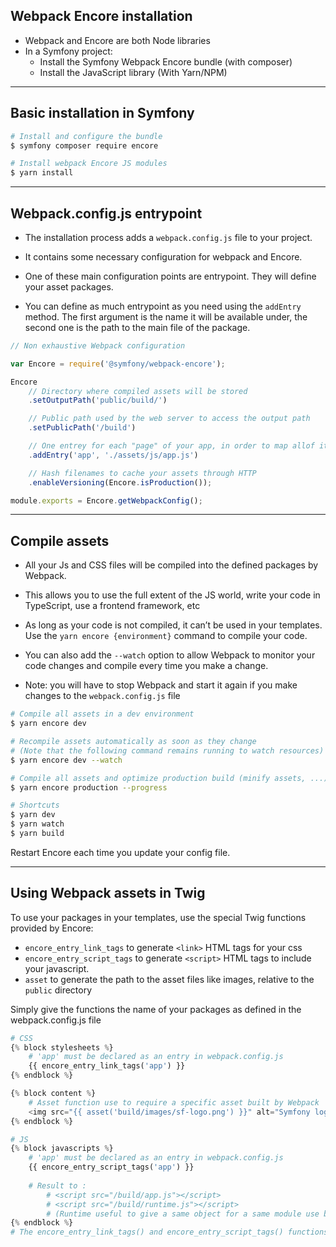 ## Webpack Encore installation

- Webpack and Encore are both Node libraries
- In a Symfony project:
  - Install the Symfony Webpack Encore bundle (with composer)
  - Install the JavaScript library (With Yarn/NPM)

---

## Basic installation in Symfony

```bash
# Install and configure the bundle
$ symfony composer require encore

# Install webpack Encore JS modules
$ yarn install
```

---

## Webpack.config.js entrypoint

- The installation process adds a `webpack.config.js` file to your project.
- It contains some necessary configuration for webpack and Encore.

- One of these main configuration points are entrypoint. They will define your asset packages.
- You can define as much entrypoint as you need using the `addEntry` method. The first argument is the name it will be available under, the second one is the path to the main file of the package.

```js
// Non exhaustive Webpack configuration

var Encore = require('@symfony/webpack-encore');

Encore
    // Directory where compiled assets will be stored
    .setOutputPath('public/build/')

    // Public path used by the web server to access the output path
    .setPublicPath('/build')

    // One entrey for each "page" of your app, in order to map allof its .css and .js related files
    .addEntry('app', './assets/js/app.js')

    // Hash filenames to cache your assets through HTTP
    .enableVersioning(Encore.isProduction());

module.exports = Encore.getWebpackConfig();
```

---

## Compile assets

- All your Js and CSS files will be compiled into the defined packages by Webpack.
- This allows you to use the full extent of the JS world, write your code in TypeScript, use a frontend framework, etc

- As long as your code is not compiled, it can’t be used in your templates. Use the `yarn encore {environment}` command to compile your code.
- You can also add the `--watch` option to allow Webpack to monitor your code changes and compile every time you make a change.

- Note: you will have to stop Webpack and start it again if you make changes to the `webpack.config.js` file

```bash
# Compile all assets in a dev environment
$ yarn encore dev

# Recompile assets automatically as soon as they change
# (Note that the following command remains running to watch resources)
$ yarn encore dev --watch

# Compile all assets and optimize production build (minify assets, ...)
$ yarn encore production --progress

# Shortcuts
$ yarn dev
$ yarn watch
$ yarn build
```

Restart Encore each time you update your config file.

---

## Using Webpack assets in Twig

To use your packages in your templates, use the special Twig functions provided by Encore:
- `encore_entry_link_tags` to generate `<link>` HTML tags for your css
- `encore_entry_script_tags` to generate `<script>` HTML tags to include your javascript.
- `asset` to generate the path to the asset files like images, relative to the `public` directory

Simply give the functions the name of your packages as defined in the webpack.config.js file

```php
# CSS
{% block stylesheets %}
    # 'app' must be declared as an entry in webpack.config.js
    {{ encore_entry_link_tags('app') }}
{% endblock %}

{% block content %}
    # Asset function use to require a specific asset built by Webpack
    <img src="{{ asset('build/images/sf-logo.png') }}" alt="Symfony logo">
{% endblock %}

# JS
{% block javascripts %}
    # 'app' must be declared as an entry in webpack.config.js
    {{ encore_entry_script_tags('app') }}
    
    # Result to :
        # <script src="/build/app.js"></script>
        # <script src="/build/runtime.js"></script>
        # (Runtime useful to give a same object for a same module use by few entities)
{% endblock %}
# The encore_entry_link_tags() and encore_entry_script_tags() functions read the exact filenames to render from an entrypoints.json file, automatically created in build/ directory
```